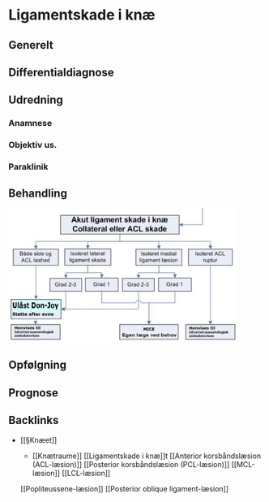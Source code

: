 # Ligamentskade i knæ
## Generelt


## Differentialdiagnose


## Udredning
### Anamnese

### Objektiv us.

### Paraklinik

## Behandling
![](BearImages/D08E28C9-AFDD-49E1-8F92-7045CBCB9183-7035-000021D72B6E62E5/2260EC66-5A70-4EF7-9FA2-5E0B758A3FD0.png)

## Opfølgning


## Prognose
 

## Backlinks
* [[§Knæet]]
	* [[Knætraume]]
	[[Ligamentskade i knæ]]t
		[[Anterior korsbåndslæsion (ACL-læsion)]]
		[[Posterior korsbåndslæsion (PCL-læsion)]]
		[[MCL-læsion]]
		[[LCL-læsion]]
	
	[[Popliteussene-læsion]]
	[[Posterior oblique ligament-læsion]]

<!-- #anki/tag/med/Orto #anki/deck/Medicine -->

<!-- {BearID:56277AF8-F317-4740-AFC3-A720D78E7D6D-7035-000021D20988715B} -->
